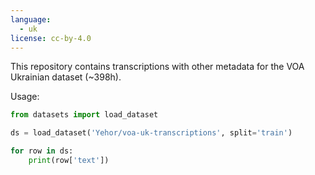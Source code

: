 ```yaml
---
language: 
  - uk
license: cc-by-4.0
---
```


This repository contains transcriptions with other metadata for the VOA Ukrainian dataset (~398h).

Usage:

```python
from datasets import load_dataset

ds = load_dataset('Yehor/voa-uk-transcriptions', split='train')

for row in ds:
    print(row['text'])
```
